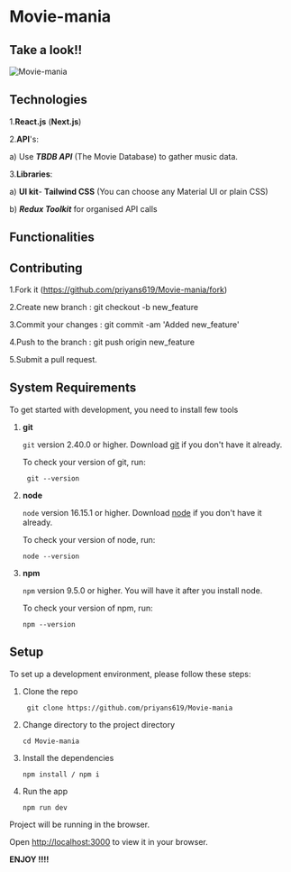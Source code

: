 # Movie-mania

## Take a look!!
![Movie-mania](https://github.com/priyans619/Movie-mania/assets/46921513/f724adb5-fe04-4b70-82ca-514b69dc23cd)

## Technologies
1.**React.js** (**Next.js**)

2.**API**'s:

   a) Use ***TBDB API*** (The Movie Database) to gather music data.

3.**Libraries**:
    
   a) **UI kit**- **Tailwind CSS** (You can choose any Material UI or plain CSS)

   b) ***Redux Toolkit*** for organised API calls
   
## Functionalities

## Contributing
1.Fork it (https://github.com/priyans619/Movie-mania/fork)

2.Create new branch : git checkout -b new_feature

3.Commit your changes : git commit -am 'Added new_feature'

4.Push to the branch : git push origin new_feature

5.Submit a pull request.


## System Requirements

To get started with development, you need to install few tools

1. **git** 
   
   `git` version 2.40.0 or higher. Download [git](https://git-scm.com/downloads) if you don't have it already.

   To check your version of git, run:

   ```shell
    git --version
   ```
2. **node** 

   `node` version 16.15.1 or higher. Download [node](https://nodejs.org/en/download/) if you don't have it already.

    To check your version of node, run:

    ```shell
    node --version
    ```

3. **npm**
  
    `npm` version 9.5.0 or higher. You will have it after you install node.

    To check your version of npm, run:

     ```shell
     npm --version
     ```
## Setup
To set up a development environment, please follow these steps:

1. Clone the repo

   ```shell
    git clone https://github.com/priyans619/Movie-mania
   ```

2. Change directory to the project directory

    ```shell
    cd Movie-mania
    ```

3. Install the dependencies
   
     ```shell
     npm install / npm i
      ```
4. Run the app
   
    ```shell
    npm run dev
    ```

 Project will be running in the browser.

 Open [http://localhost:3000](http://localhost:3000) to view it in your browser.

   **ENJOY !!!!**


